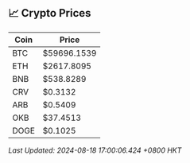 ## 📈 Crypto Prices

| Coin | Price |
| ---- | ----- |
| BTC | $59696.1539 |
| ETH | $2617.8095 |
| BNB | $538.8289 |
| CRV | $0.3132 |
| ARB | $0.5409 |
| OKB | $37.4513 |
| DOGE | $0.1025 |

_Last Updated: 2024-08-18 17:00:06.424 +0800 HKT_
